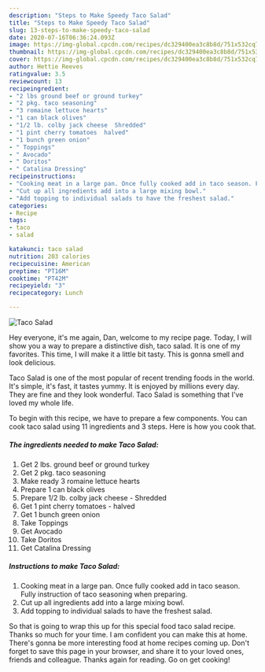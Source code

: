```yaml
---
description: "Steps to Make Speedy Taco Salad"
title: "Steps to Make Speedy Taco Salad"
slug: 13-steps-to-make-speedy-taco-salad
date: 2020-07-16T06:36:24.093Z
image: https://img-global.cpcdn.com/recipes/dc329400ea3c8b8d/751x532cq70/taco-salad-recipe-main-photo.jpg
thumbnail: https://img-global.cpcdn.com/recipes/dc329400ea3c8b8d/751x532cq70/taco-salad-recipe-main-photo.jpg
cover: https://img-global.cpcdn.com/recipes/dc329400ea3c8b8d/751x532cq70/taco-salad-recipe-main-photo.jpg
author: Hettie Reeves
ratingvalue: 3.5
reviewcount: 13
recipeingredient:
- "2 lbs ground beef or ground turkey"
- "2 pkg. taco seasoning"
- "3 romaine lettuce hearts"
- "1 can black olives"
- "1/2 lb. colby jack cheese  Shredded"
- "1 pint cherry tomatoes  halved"
- "1 bunch green onion"
- " Toppings"
- " Avocado"
- " Doritos"
- " Catalina Dressing"
recipeinstructions:
- "Cooking meat in a large pan. Once fully cooked add in taco season. Fully instruction of taco seasoning when preparing."
- "Cut up all ingredients add into a large mixing bowl."
- "Add topping to individual salads to have the freshest salad."
categories:
- Recipe
tags:
- taco
- salad

katakunci: taco salad 
nutrition: 203 calories
recipecuisine: American
preptime: "PT16M"
cooktime: "PT42M"
recipeyield: "3"
recipecategory: Lunch

---
```



![Taco Salad](https://img-global.cpcdn.com/recipes/dc329400ea3c8b8d/751x532cq70/taco-salad-recipe-main-photo.jpg)

Hey everyone, it's me again, Dan, welcome to my recipe page. Today, I will show you a way to prepare a distinctive dish, taco salad. It is one of my favorites. This time, I will make it a little bit tasty. This is gonna smell and look delicious.

Taco Salad is one of the most popular of recent trending foods in the world. It's simple, it's fast, it tastes yummy. It is enjoyed by millions every day. They are fine and they look wonderful. Taco Salad is something that I've loved my whole life.




To begin with this recipe, we have to prepare a few components. You can cook taco salad using 11 ingredients and 3 steps. Here is how you cook that.

##### The ingredients needed to make Taco Salad:

1. Get 2 lbs. ground beef or ground turkey
1. Get 2 pkg. taco seasoning
1. Make ready 3 romaine lettuce hearts
1. Prepare 1 can black olives
1. Prepare 1/2 lb. colby jack cheese - Shredded
1. Get 1 pint cherry tomatoes - halved
1. Get 1 bunch green onion
1. Take  Toppings
1. Get  Avocado
1. Take  Doritos
1. Get  Catalina Dressing




##### Instructions to make Taco Salad:

1. Cooking meat in a large pan. Once fully cooked add in taco season. Fully instruction of taco seasoning when preparing.
1. Cut up all ingredients add into a large mixing bowl.
1. Add topping to individual salads to have the freshest salad.




So that is going to wrap this up for this special food taco salad recipe. Thanks so much for your time. I am confident you can make this at home. There's gonna be more interesting food at home recipes coming up. Don't forget to save this page in your browser, and share it to your loved ones, friends and colleague. Thanks again for reading. Go on get cooking!
